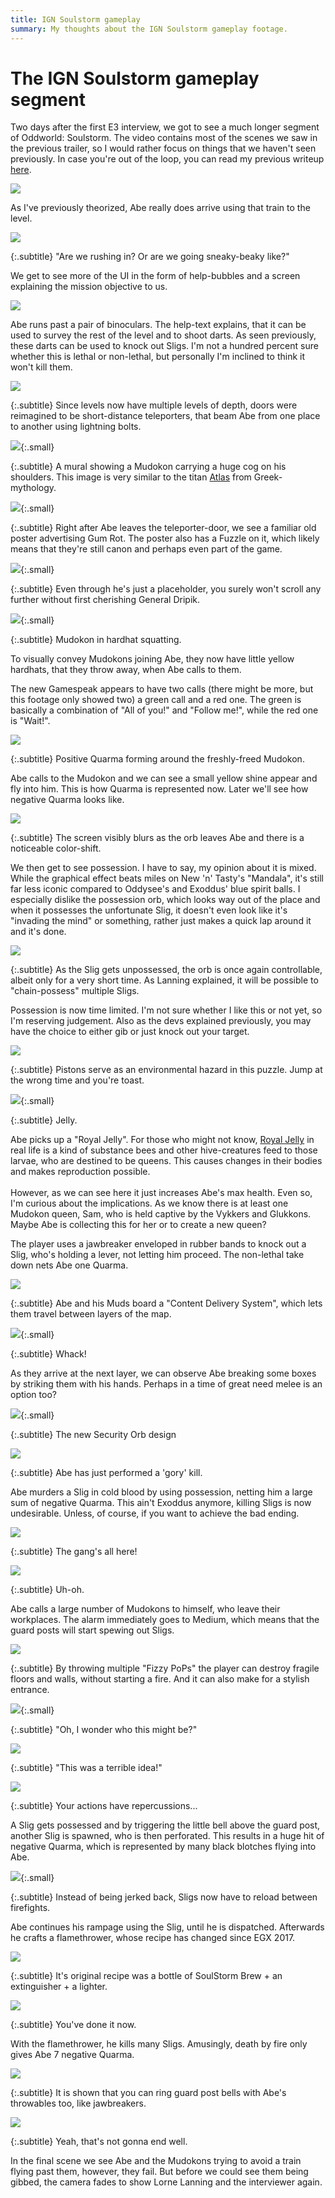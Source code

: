 ```yaml
---
title: IGN Soulstorm gameplay
summary: My thoughts about the IGN Soulstorm gameplay footage.
---
```


# The IGN Soulstorm gameplay segment

Two days after the first E3 interview, we got to see a much longer segment of
Oddworld: Soulstorm. The video contains most of the scenes we saw in the
previous trailer, so I would rather focus on things that we haven't seen
previously. In case you're out of the loop, you can read my previous writeup
[here](/e3).

![](/imgs/ign/train.jpg)

As I've previously theorized, Abe really does arrive using that train to the
level.

![](/imgs/ign/objective.jpg)

{:.subtitle}
"Are we rushing in? Or are we going sneaky-beaky like?"

We get to see more of the UI in the form of help-bubbles and a screen
explaining the mission objective to us.

![](/imgs/ign/binoculars.jpg)

Abe runs past a pair of binoculars. The help-text explains, that it can be
used to survey the rest of the level and to shoot darts. As seen previously,
these darts can be used to knock out Sligs. I'm not a hundred percent sure
whether this is lethal or non-lethal, but personally I'm inclined to think
it won't kill them.

![](/imgs/ign/door.jpg)

{:.subtitle}
Since levels now have multiple levels of depth, doors were reimagined to be
short-distance teleporters, that beam Abe from one place to another using
lightning bolts.

![](/imgs/ign/mural.jpg){:.small}

{:.subtitle}
A mural showing a Mudokon carrying a huge cog on his shoulders. This image is very similar to the titan [Atlas](https://en.wikipedia.org/wiki/Atlas_(mythology)) from Greek-mythology.

![](/imgs/ign/gumrot.jpg){:.small}

{:.subtitle}
Right after Abe leaves the teleporter-door, we see a familiar old poster
advertising Gum Rot. The poster also has a Fuzzle on it, which likely means
that they're still canon and perhaps even part of the game.

![](/imgs/ign/dripik.jpg){:.small}

{:.subtitle}
Even through he's just a placeholder, you surely won't scroll any further
without first cherishing General Dripik.

![](/imgs/ign/hardhat.jpg){:.small}

{:.subtitle}
Mudokon in hardhat squatting.

To visually convey Mudokons joining Abe, they now have little yellow
hardhats, that they throw away, when Abe calls to them.

The new Gamespeak appears to have two calls (there might be more, but
this footage only showed two) a green call and a red one. The green is
basically a combination of "All of you!" and "Follow me!", while the red one
is "Wait!".

![](/imgs/ign/positive.jpg)

{:.subtitle}
Positive Quarma forming around the freshly-freed Mudokon.

Abe calls to the Mudokon and we can see a small yellow shine appear and fly
into him. This is how Quarma is represented now. Later we'll see how negative
Quarma looks like.

![](/imgs/ign/poss.jpg)

{:.subtitle}
The screen visibly blurs as the orb leaves Abe and there
is a noticeable color-shift.

We then get to see possession. I have to say, my opinion about it is mixed.
While the graphical effect beats miles on New 'n' Tasty's "Mandala", it's
still far less iconic compared to Oddysee's and Exoddus' blue spirit balls. I
especially dislike the possession orb, which looks way out of the place and
when it possesses the unfortunate Slig, it doesn't even look like it's
"invading the mind" or something, rather just makes a quick lap around it and
it's done.

![](/imgs/ign/leave.jpg)

{:.subtitle}
As the Slig gets unpossessed, the orb is once again
controllable, albeit only for a very short time. As Lanning explained, it
will be possible to "chain-possess" multiple Sligs.

Possession is now time limited. I'm not sure whether I like this or not yet,
so I'm reserving judgement. Also as the devs explained previously, you may
have the choice to either gib or just knock out your target.

![](/imgs/ign/pistons.jpg)

{:.subtitle}
Pistons serve as an environmental hazard in this puzzle. Jump at
the wrong time and you're toast.

![](/imgs/ign/jelly.jpg){:.small}

{:.subtitle}
Jelly.

Abe picks up a "Royal Jelly". For those who might not know, [Royal Jelly](https://en.wikipedia.org/wiki/Royal_jelly)
in real life is a kind of substance bees and other hive-creatures feed to those
larvae, who are destined to be queens. This causes changes in their bodies and
makes reproduction possible. <br><br> However, as we can see here it just increases
Abe's max health. Even so, I'm curious about the implications. As we know
there is at least one Mudokon queen, Sam, who is held captive by the Vykkers
and Glukkons. Maybe Abe is collecting this for her or to create a new
queen?

The player uses a jawbreaker enveloped in rubber bands to knock out a Slig,
who's holding a lever, not letting him proceed. The non-lethal take down nets
Abe one Quarma.

![](/imgs/ign/delivery.jpg)

{:.subtitle}
Abe and his Muds board a "Content Delivery System", which lets them travel
between layers of the map.

![](/imgs/ign/boxes.jpg){:.small}

{:.subtitle}
Whack!

As they arrive at the next layer, we can observe Abe breaking some boxes by
striking them with his hands. Perhaps in a time of great need melee is an
option too?

![](/imgs/ign/orb.jpg){:.small}

{:.subtitle}
The new Security Orb design

![](/imgs/ign/gore.jpg)

{:.subtitle}
Abe has just performed a 'gory' kill.

Abe murders a Slig in cold blood by using possession, netting him a
large sum of negative Quarma. This ain't Exoddus anymore, killing Sligs is
now undesirable. Unless, of course, if you want to achieve the bad ending.

![](/imgs/ign/muds.jpg)

{:.subtitle}
The gang's all here!

![](/imgs/ign/medium.jpg)

{:.subtitle}
Uh-oh.

Abe calls a large number of Mudokons to himself, who leave their workplaces.
The alarm immediately goes to Medium, which means that the guard posts
will start spewing out Sligs.

![](/imgs/ign/pop.jpg)

{:.subtitle}
By throwing multiple "Fizzy PoPs" the player can destroy fragile floors and
walls, without starting a fire. And it can also make for a stylish entrance.

![](/imgs/ign/rung.jpg){:.small}

{:.subtitle}
"Oh, I wonder who this might be?"

![](/imgs/ign/rip.jpg)

{:.subtitle}
"This was a terrible idea!"

![](/imgs/ign/negative.jpg)

{:.subtitle}
Your actions have repercussions...

A Slig gets possessed and by triggering the little bell above the guard post,
another Slig is spawned, who is then perforated. This results in a huge hit of
negative Quarma, which is represented by many black blotches flying into
Abe.

![](/imgs/ign/reload.jpg){:.small}

{:.subtitle}
Instead of being jerked back, Sligs now have to reload between firefights.

Abe continues his rampage using the Slig, until he is dispatched. Afterwards
he crafts a flamethrower, whose recipe has changed since EGX 2017.

![](/imgs/ign/flamethrower.jpg)

{:.subtitle}
It's original recipe was a bottle of SoulStorm Brew + an extinguisher + a lighter.

![](/imgs/ign/flames.jpg)

{:.subtitle}
You've done it now.

With the flamethrower, he kills many Sligs. Amusingly, death by fire only
gives Abe 7 negative Quarma.

![](/imgs/ign/bounce.jpg)

{:.subtitle}
It is shown that you can ring guard post bells with Abe's throwables too, like
jawbreakers.

![](/imgs/ign/ouch.jpg)

{:.subtitle}
Yeah, that's not gonna end well.

In the final scene we see Abe and the Mudokons trying to avoid a train flying
past them, however, they fail. But before we could see them being gibbed, the
camera fades to show Lorne Lanning and the interviewer again.
